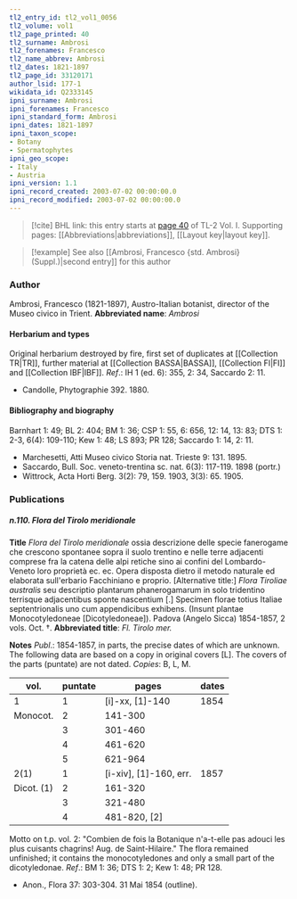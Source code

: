 ```yaml
---
tl2_entry_id: tl2_vol1_0056
tl2_volume: vol1
tl2_page_printed: 40
tl2_surname: Ambrosi
tl2_forenames: Francesco
tl2_name_abbrev: Ambrosi
tl2_dates: 1821-1897
tl2_page_id: 33120171
author_lsid: 177-1
wikidata_id: Q2333145
ipni_surname: Ambrosi
ipni_forenames: Francesco
ipni_standard_form: Ambrosi
ipni_dates: 1821-1897
ipni_taxon_scope: 
- Botany
- Spermatophytes
ipni_geo_scope: 
- Italy
- Austria
ipni_version: 1.1
ipni_record_created: 2003-07-02 00:00:00.0
ipni_record_modified: 2003-07-02 00:00:00.0
---
```



> [!cite] BHL link: this entry starts at [page 40](https://www.biodiversitylibrary.org/page/33120171) of TL-2 Vol. I.
> Supporting pages: [[Abbreviations|abbreviations]], [[Layout key|layout key]].

> [!example] See also [[Ambrosi, Francesco {std. Ambrosi} (Suppl.)|second entry]] for this author

### Author

Ambrosi, Francesco (1821-1897), Austro-Italian botanist, director of the Museo civico in Trient. 
**Abbreviated name**: *Ambrosi*

#### Herbarium and types

Original herbarium destroyed by fire, first set of duplicates at [[Collection TR|TR]], further material at [[Collection BASSA|BASSA]], [[Collection FI|FI]] and [[Collection IBF|IBF]].
*Ref*.: IH 1 (ed. 6): 355, 2: 34, Saccardo 2: 11.
- Candolle, Phytographie 392. 1880.

#### Bibliography and biography

Barnhart 1: 49; BL 2: 404; BM 1: 36; CSP 1: 55, 6: 656, 12: 14, 13: 83; DTS 1: 2-3, 6(4): 109-110; Kew 1: 48; LS 893; PR 128; Saccardo 1: 14, 2: 11.
- Marchesetti, Atti Museo civico Storia nat. Trieste 9: 131. 1895.
- Saccardo, Bull. Soc. veneto-trentina sc. nat. 6(3): 117-119. 1898 (portr.)
- Wittrock, Acta Horti Berg. 3(2): 79, 159. 1903, 3(3): 65. 1905.

### Publications

##### n.110. Flora del Tirolo meridionale

**Title**
*Flora del Tirolo meridionale* ossia descrizione delle specie fanerogame che crescono spontanee sopra il suolo trentino e nelle terre adjacenti comprese fra la catena delle alpi retiche sino ai confini del Lombardo-Veneto loro proprietà ec. ec. Opera disposta dietro il metodo naturale ed elaborata sull'erbario Facchiniano e proprio. \[Alternative title:\] *Flora Tiroliae australis* seu descriptio plantarum phanerogamarum in solo tridentino terrisque adjacentibus sponte nascentium \[.\] Specimen florae totius Italiae septentrionalis uno cum appendicibus exhibens. (Insunt plantae Monocotyledoneae \[Dicotyledoneae\]). Padova (Angelo Sicca) 1854-1857, 2 vols. Oct. †.
**Abbreviated title**: *Fl. Tirolo mer.*

**Notes**
*Publ*.: 1854-1857, in parts, the precise dates of which are unknown. The following data are based on a copy in original covers \[L\]. The covers of the parts (puntate) are not dated. *Copies*: B, L, M.

|vol.	|puntate	|pages	|dates|
|---	|---	|---	|---	|
|1	|1	|\[i\]-xx, \[1\]-140	|1854|
|Monocot.	|2	|141-300|
|	|3	|301-460|
|	|4	|461-620|
|	|5	|621-964|
|2(1)	|1	|\[i-xiv\], \[1\]-160, err.	|1857|
|Dicot. (1)	|2	|161-320|
|	|3	|321-480|
|	|4	|481-820, \[2\]|

Motto on t.p. vol. 2: "Combien de fois la Botanique n'a-t-elle pas adouci les plus cuisants chagrins! Aug. de Saint-Hilaire." The flora remained unfinished; it contains the monocotyledones and only a small part of the dicotyledonae.
*Ref*.: BM 1: 36; DTS 1: 2; Kew 1: 48; PR 128.
- Anon., Flora 37: 303-304. 31 Mai 1854 (outline).

